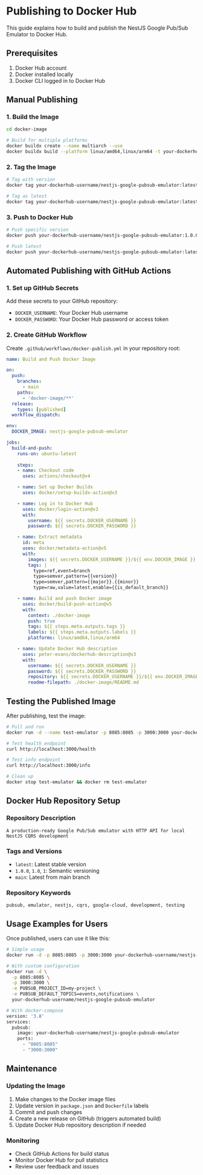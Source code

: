 # Publishing to Docker Hub

This guide explains how to build and publish the NestJS Google Pub/Sub Emulator to Docker Hub.

## Prerequisites

1. Docker Hub account
2. Docker installed locally
3. Docker CLI logged in to Docker Hub

## Manual Publishing

### 1. Build the Image

```bash
cd docker-image

# Build for multiple platforms
docker buildx create --name multiarch --use
docker buildx build --platform linux/amd64,linux/arm64 -t your-dockerhub-username/nestjs-google-pubsub-emulator:latest .
```

### 2. Tag the Image

```bash
# Tag with version
docker tag your-dockerhub-username/nestjs-google-pubsub-emulator:latest your-dockerhub-username/nestjs-google-pubsub-emulator:1.0.0

# Tag as latest
docker tag your-dockerhub-username/nestjs-google-pubsub-emulator:latest your-dockerhub-username/nestjs-google-pubsub-emulator:latest
```

### 3. Push to Docker Hub

```bash
# Push specific version
docker push your-dockerhub-username/nestjs-google-pubsub-emulator:1.0.0

# Push latest
docker push your-dockerhub-username/nestjs-google-pubsub-emulator:latest
```

## Automated Publishing with GitHub Actions

### 1. Set up GitHub Secrets

Add these secrets to your GitHub repository:

- `DOCKER_USERNAME`: Your Docker Hub username
- `DOCKER_PASSWORD`: Your Docker Hub password or access token

### 2. Create GitHub Workflow

Create `.github/workflows/docker-publish.yml` in your repository root:

```yaml
name: Build and Push Docker Image

on:
  push:
    branches:
      - main
    paths:
      - 'docker-image/**'
  release:
    types: [published]
  workflow_dispatch:

env:
  DOCKER_IMAGE: nestjs-google-pubsub-emulator

jobs:
  build-and-push:
    runs-on: ubuntu-latest
    
    steps:
    - name: Checkout code
      uses: actions/checkout@v4

    - name: Set up Docker Buildx
      uses: docker/setup-buildx-action@v3

    - name: Log in to Docker Hub
      uses: docker/login-action@v3
      with:
        username: ${{ secrets.DOCKER_USERNAME }}
        password: ${{ secrets.DOCKER_PASSWORD }}

    - name: Extract metadata
      id: meta
      uses: docker/metadata-action@v5
      with:
        images: ${{ secrets.DOCKER_USERNAME }}/${{ env.DOCKER_IMAGE }}
        tags: |
          type=ref,event=branch
          type=semver,pattern={{version}}
          type=semver,pattern={{major}}.{{minor}}
          type=raw,value=latest,enable={{is_default_branch}}

    - name: Build and push Docker image
      uses: docker/build-push-action@v5
      with:
        context: ./docker-image
        push: true
        tags: ${{ steps.meta.outputs.tags }}
        labels: ${{ steps.meta.outputs.labels }}
        platforms: linux/amd64,linux/arm64

    - name: Update Docker Hub description
      uses: peter-evans/dockerhub-description@v3
      with:
        username: ${{ secrets.DOCKER_USERNAME }}
        password: ${{ secrets.DOCKER_PASSWORD }}
        repository: ${{ secrets.DOCKER_USERNAME }}/${{ env.DOCKER_IMAGE }}
        readme-filepath: ./docker-image/README.md
```

## Testing the Published Image

After publishing, test the image:

```bash
# Pull and run
docker run -d --name test-emulator -p 8085:8085 -p 3000:3000 your-dockerhub-username/nestjs-google-pubsub-emulator:latest

# Test health endpoint
curl http://localhost:3000/health

# Test info endpoint
curl http://localhost:3000/info

# Clean up
docker stop test-emulator && docker rm test-emulator
```

## Docker Hub Repository Setup

### Repository Description
```
A production-ready Google Pub/Sub emulator with HTTP API for local NestJS CQRS development
```

### Tags and Versions

- `latest`: Latest stable version
- `1.0.0`, `1.0`, `1`: Semantic versioning
- `main`: Latest from main branch

### Repository Keywords
```
pubsub, emulator, nestjs, cqrs, google-cloud, development, testing
```

## Usage Examples for Users

Once published, users can use it like this:

```bash
# Simple usage
docker run -d -p 8085:8085 -p 3000:3000 your-dockerhub-username/nestjs-google-pubsub-emulator

# With custom configuration
docker run -d \
  -p 8085:8085 \
  -p 3000:3000 \
  -e PUBSUB_PROJECT_ID=my-project \
  -e PUBSUB_DEFAULT_TOPICS=events,notifications \
  your-dockerhub-username/nestjs-google-pubsub-emulator

# With docker-compose
version: '3.8'
services:
  pubsub:
    image: your-dockerhub-username/nestjs-google-pubsub-emulator
    ports:
      - "8085:8085"
      - "3000:3000"
```

## Maintenance

### Updating the Image

1. Make changes to the Docker image files
2. Update version in `package.json` and `Dockerfile` labels
3. Commit and push changes
4. Create a new release on GitHub (triggers automated build)
5. Update Docker Hub repository description if needed

### Monitoring

- Check GitHub Actions for build status
- Monitor Docker Hub for pull statistics
- Review user feedback and issues 